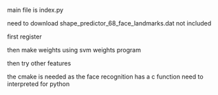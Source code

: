 main file is index.py

need to download shape_predictor_68_face_landmarks.dat not included

first register

then make weights using svm weights program

then try other features

the cmake is needed as the face recognition has a c function need to interpreted for python
